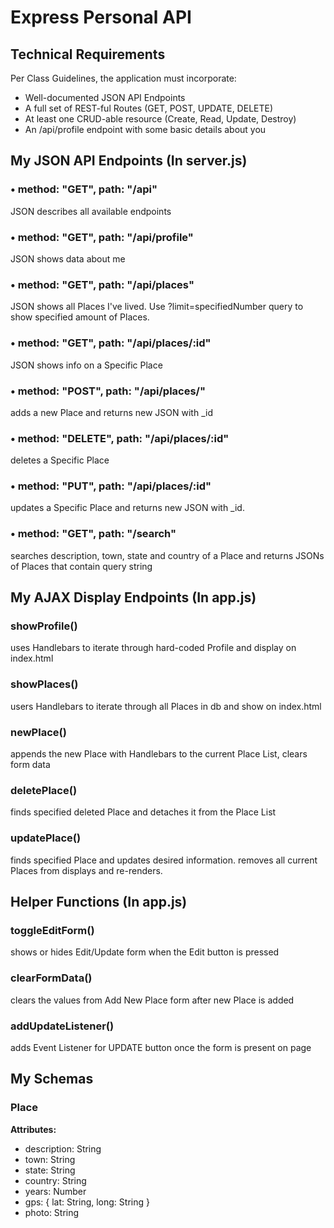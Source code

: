 <html>
<h1>Express Personal API</h1>

<h2>Technical Requirements</h2>

<p>Per Class Guidelines, the application must incorporate:
<ul>
<li>Well-documented JSON API Endpoints</li>
<li>A full set of REST-ful Routes (GET, POST, UPDATE, DELETE)</li>
<li>At least one CRUD-able resource (Create, Read, Update, Destroy)</li>
<li>An /api/profile endpoint with some basic details about you</li>
</ul>
</p>

<h2>My JSON API Endpoints (In server.js)</h2>

<h3>&#8226; method: "GET", path: "/api"</h3>
JSON describes all available endpoints
<h3>&#8226; method: "GET", path: "/api/profile"</h3>
JSON shows data about me 
<h3>&#8226; method: "GET", path: "/api/places"</h3>
JSON shows all Places I've lived. Use ?limit=specifiedNumber query to show specified amount of Places.
<h3>&#8226; method: "GET", path: "/api/places/:id"</h3>
JSON shows info on a Specific Place
<h3>&#8226; method: "POST", path: "/api/places/"</h3>
adds a new Place and returns new JSON with _id
<h3>&#8226; method: "DELETE", path: "/api/places/:id"</h3>
deletes a Specific Place
<h3>&#8226; method: "PUT", path: "/api/places/:id"</h3>
updates a Specific Place and returns new JSON with _id. 
<h3>&#8226; method: "GET", path: "/search"</h3>
searches description, town, state and country of a Place and returns JSONs of Places that contain query string


<h2>My AJAX Display Endpoints (In app.js)</h2>

<h3>showProfile()</h3>
uses Handlebars to iterate through hard-coded Profile and display on index.html
<h3>showPlaces()</h3>
users Handlebars to iterate through all Places in db and show on index.html
<h3>newPlace()</h3>
appends the new Place with Handlebars to the current Place List, clears form data
<h3>deletePlace()</h3>
finds specified deleted Place and detaches it from the Place List
<h3>updatePlace()</h3>
finds specified Place and updates desired information. removes all current Places from displays and re-renders.

<h2>Helper Functions (In app.js)</h2>

<h3>toggleEditForm()</h3>
shows or hides Edit/Update form when the Edit button is pressed
<h3>clearFormData()</h3>
clears the values from Add New Place form after new Place is added
<h3>addUpdateListener()</h3>
adds Event Listener for UPDATE button once the form is present on page

<h2>My Schemas</h2>

<h3>Place</h3>
<p><strong>Attributes:</strong>
<ul>
<li>description: String</li>
<li>town: String</li>
<li>state: String</li>
<li>country: String</li>
<li>years: Number</li>
<li>gps: { lat: String, long: String }</li>
<li>photo: String</li>
</ul>
</p>